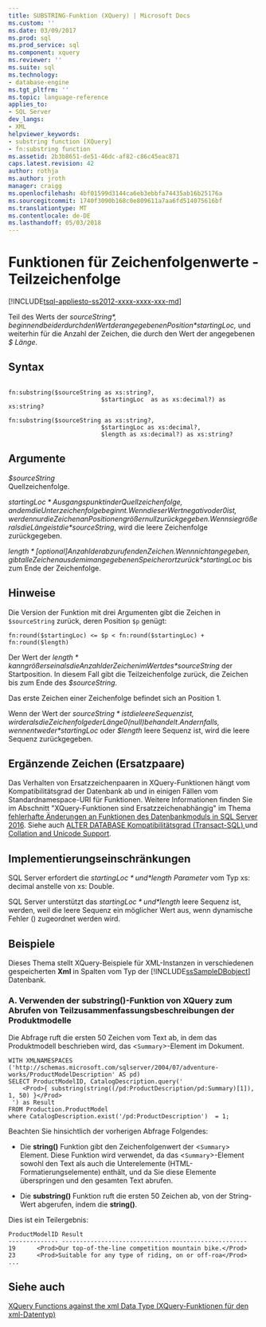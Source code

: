 ```yaml
---
title: SUBSTRING-Funktion (XQuery) | Microsoft Docs
ms.custom: ''
ms.date: 03/09/2017
ms.prod: sql
ms.prod_service: sql
ms.component: xquery
ms.reviewer: ''
ms.suite: sql
ms.technology:
- database-engine
ms.tgt_pltfrm: ''
ms.topic: language-reference
applies_to:
- SQL Server
dev_langs:
- XML
helpviewer_keywords:
- substring function [XQuery]
- fn:substring function
ms.assetid: 2b3b8651-de51-46dc-af82-c86c45eac871
caps.latest.revision: 42
author: rothja
ms.author: jroth
manager: craigg
ms.openlocfilehash: 4bf01599d3144ca6eb3ebbfa74435ab16b25176a
ms.sourcegitcommit: 1740f3090b168c0e809611a7aa6fd514075616bf
ms.translationtype: MT
ms.contentlocale: de-DE
ms.lasthandoff: 05/03/2018
---
```

# <a name="functions-on-string-values---substring"></a>Funktionen für Zeichenfolgenwerte - Teilzeichenfolge
[!INCLUDE[tsql-appliesto-ss2012-xxxx-xxxx-xxx-md](../includes/tsql-appliesto-ss2012-xxxx-xxxx-xxx-md.md)]

  Teil des Werts der *$sourceString*, beginnend bei der durch den Wert der angegebenen Position *$startingLoc,* und weiterhin für die Anzahl der Zeichen, die durch den Wert der angegebenen *$ Länge*.  
  
## <a name="syntax"></a>Syntax  
  
```  
  
fn:substring($sourceString as xs:string?,  
                          $startingLoc  as as xs:decimal?) as xs:string?  
  
fn:substring($sourceString as xs:string?,  
                          $startingLoc as xs:decimal?,  
                          $length as xs:decimal?) as xs:string?  
```  
  
## <a name="arguments"></a>Argumente  
 *$sourceString*  
 Quellzeichenfolge.  
  
 *$startingLoc*  
 Ausgangspunkt in der Quellzeichenfolge, an dem die Unterzeichenfolge beginnt. Wenn dieser Wert negativ oder 0 ist, werden nur die Zeichen an Positionen größer null zurückgegeben. Wenn sie größer als die Länge ist die *$sourceString*, wird die leere Zeichenfolge zurückgegeben.  
  
 *$length*  
 [optional] Anzahl der abzurufenden Zeichen. Wenn nicht angegeben, gibt alle Zeichen aus dem im angegebenen Speicherort zurück *$startingLoc* bis zum Ende der Zeichenfolge.  
  
## <a name="remarks"></a>Hinweise  
 Die Version der Funktion mit drei Argumenten gibt die Zeichen in `$sourceString` zurück, deren Position `$p` genügt:  
  
 `fn:round($startingLoc) <= $p < fn:round($startingLoc) + fn:round($length)`  
  
 Der Wert der *$length* kann größer sein als die Anzahl der Zeichen im Wert des *$sourceString* der Startposition. In diesem Fall gibt die Teilzeichenfolge zurück, die Zeichen bis zum Ende des *$sourceString*.  
  
 Das erste Zeichen einer Zeichenfolge befindet sich an Position 1.  
  
 Wenn der Wert der *$sourceString* ist die leere Sequenz ist, wird er als die Zeichenfolge der Länge 0 (null) behandelt. Andernfalls, wenn entweder *$startingLoc* oder *$length* leere Sequenz ist, wird die leere Sequenz zurückgegeben.  
  
## <a name="supplementary-characters-surrogate-pairs"></a>Ergänzende Zeichen (Ersatzpaare)  
 Das Verhalten von Ersatzzeichenpaaren in XQuery-Funktionen hängt vom Kompatibilitätsgrad der Datenbank ab und in einigen Fällen vom Standardnamespace-URI für Funktionen. Weitere Informationen finden Sie im Abschnitt "XQuery-Funktionen sind Ersatzzeichenabhängig" im Thema [fehlerhafte Änderungen an Funktionen des Datenbankmoduls in SQL Server 2016](../database-engine/breaking-changes-to-database-engine-features-in-sql-server-2016.md). Siehe auch [ALTER DATABASE Kompatibilitätsgrad &#40;Transact-SQL&#41; ](../t-sql/statements/alter-database-transact-sql-compatibility-level.md) und [Collation and Unicode Support](../relational-databases/collations/collation-and-unicode-support.md).  
  
## <a name="implementation-limitations"></a>Implementierungseinschränkungen  
 SQL Server erfordert die *$startingLoc* und *$length Parameter* vom Typ xs: decimal anstelle von xs: Double.  
  
 SQL Server unterstützt das *$startingLoc* und *$length* leere Sequenz ist, werden, weil die leere Sequenz ein möglicher Wert aus, wenn dynamische Fehler () zugeordnet werden wird.  
  
## <a name="examples"></a>Beispiele  
 Dieses Thema stellt XQuery-Beispiele für XML-Instanzen in verschiedenen gespeicherten **Xml** in Spalten vom Typ der [!INCLUDE[ssSampleDBobject](../includes/sssampledbobject-md.md)] Datenbank.  
  
### <a name="a-using-the-substring-xquery-function-to-retrieve-partial-summary-product-model-descriptions"></a>A. Verwenden der substring()-Funktion von XQuery zum Abrufen von Teilzusammenfassungsbeschreibungen der Produktmodelle  
 Die Abfrage ruft die ersten 50 Zeichen vom Text ab, in dem das Produktmodell beschrieben wird, das <`Summary`>-Element im Dokument.  
  
```  
WITH XMLNAMESPACES ('http://schemas.microsoft.com/sqlserver/2004/07/adventure-works/ProductModelDescription' AS pd)  
SELECT ProductModelID, CatalogDescription.query('  
    <Prod>{ substring(string((/pd:ProductDescription/pd:Summary)[1]), 1, 50) }</Prod>  
 ') as Result  
FROM Production.ProductModel  
where CatalogDescription.exist('/pd:ProductDescription')  = 1;  
```  
  
 Beachten Sie hinsichtlich der vorherigen Abfrage Folgendes:  
  
-   Die **string()** Funktion gibt den Zeichenfolgenwert der <`Summary`> Element. Diese Funktion wird verwendet, da das <`Summary`>-Element sowohl den Text als auch die Unterelemente (HTML-Formatierungselemente) enthält, und da Sie diese Elemente überspringen und den gesamten Text abrufen.  
  
-   Die **substring()** Funktion ruft die ersten 50 Zeichen ab, von der String-Wert abgerufen, indem die **string()**.  
  
 Dies ist ein Teilergebnis:  
  
```  
ProductModelID Result  
-------------- ----------------------------------------------------  
19      <Prod>Our top-of-the-line competition mountain bike.</Prod>   
23      <Prod>Suitable for any type of riding, on or off-roa</Prod>  
...  
```  
  
## <a name="see-also"></a>Siehe auch  
 [XQuery Functions against the xml Data Type (XQuery-Funktionen für den xml-Datentyp)](../xquery/xquery-functions-against-the-xml-data-type.md)  
  
  

